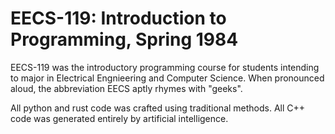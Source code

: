 # EECS-119: Introduction to Programming, Spring 1984

EECS-119 was the introductory programming course for students intending to major
in Electrical Engnieering and Computer Science. When pronounced aloud, the
abbreviation EECS aptly rhymes with "geeks".

All python and rust code was crafted using traditional methods.
All C++ code was generated entirely by artificial intelligence.